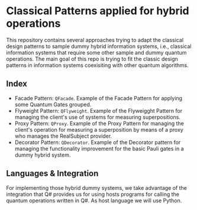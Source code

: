 # Classical Patterns applied for hybrid operations
This repository contains several approaches trying to adapt the classical design patterns to sample dummy hybrid information systems, i.e., classical information systems that require some other sample and dummy quantum operations. The main goal of this repo is trying to fit the classic design patterns in information systems coexisiting with other quantum algorithms.

## Index
- Facade Pattern: `QFacade`. Example of the Facade Pattern for applying some Quantum Gates grouped.
- Flyweight Pattern: `QFlyweight`. Example of the Flyweigght Pattern for managing the client's use of systems for measuring superpositions.
- Proxy Pattern: `QProxy`. Example of the Proxy Pattern for managing the client's operation for measuring a superposition by means of a proxy who manages the RealSubject provider.
- Decorator Pattern: `QDecorator`. Example of the Decorator pattern for managing the functionality improvement for the basic Pauli gates in a dummy hybrid system.

## Languages & Integration
For implementing those hybrid dummy systems, we take advantage of the integration that Q# provides us for using hosts programs for calling the quantum operations written in Q#. As host language we will use Python.
